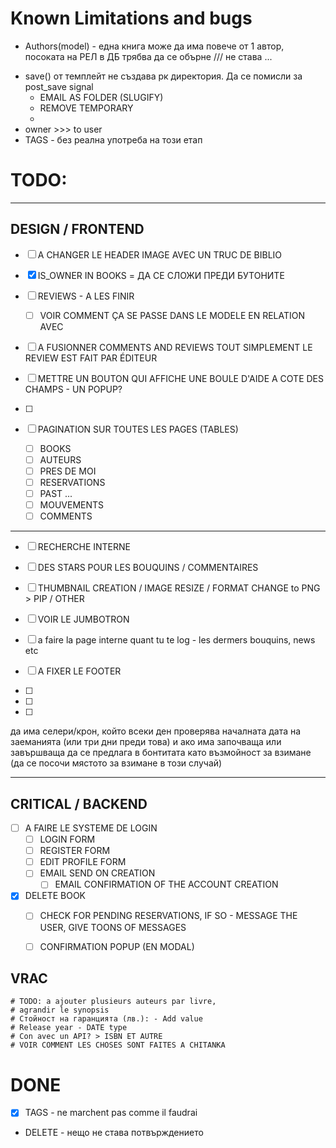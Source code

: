 # Known Limitations and bugs
* Authors(model)  - една книга може да има повече от 1 автор, посоката на РЕЛ в ДБ трябва да се обърне /// не става ...
- save() от темплейт не създава рк директория. Да се помисли за post_save signal
  	- EMAIL AS FOLDER (SLUGIFY)
  	- REMOVE TEMPORARY
  	- 
- owner >>> to user
- TAGS - без реална употреба на този етап





# TODO:
***
## DESIGN / FRONTEND
- [ ] A CHANGER LE HEADER IMAGE AVEC UN TRUC DE BIBLIO
- [x] IS_OWNER IN BOOKS = ДА СЕ СЛОЖИ ПРЕДИ БУТОНИТЕ
- [ ] REVIEWS - A LES FINIR
    - [ ] VOIR COMMENT ÇA SE PASSE DANS LE MODELE EN RELATION AVEC

- [ ] A FUSIONNER COMMENTS AND REVIEWS TOUT SIMPLEMENT
LE REVIEW EST FAIT PAR ÉDITEUR

- [ ] METTRE UN BOUTON QUI AFFICHE UNE BOULE D'AIDE A COTE DES CHAMPS - UN POPUP?
- [ ] 
- [ ] PAGINATION SUR TOUTES LES PAGES (TABLES)
	- [ ] BOOKS
	- [ ] AUTEURS
	- [ ] PRES DE MOI
	- [ ] RESERVATIONS
	- [ ] PAST ...
	- [ ] MOUVEMENTS
	- [ ] COMMENTS

***
- [ ] RECHERCHE INTERNE
- [ ] DES STARS POUR LES BOUQUINS / COMMENTAIRES
- [ ] THUMBNAIL CREATION / IMAGE RESIZE / FORMAT CHANGE to PNG > PIP / OTHER

- [ ] VOIR LE JUMBOTRON
- [ ] a faire la page interne quant tu te log - les dermers bouquins, news etc
- [ ] A FIXER LE FOOTER
- [ ] 
- [ ] 
- [ ] 

да има селери/крон, който всеки ден проверява началната дата на заеманията (или три дни преди това) и ако има 
започваща или завършваща да се предлага в бонтитата като възмойност за взимане (да се посочи мястото за взимане в 
този случай)





***


## CRITICAL / BACKEND
- [ ] A FAIRE LE SYSTEME DE LOGIN
	- [ ] LOGIN FORM
	- [ ] REGISTER FORM
	- [ ] EDIT PROFILE FORM
	- [ ] EMAIL SEND ON CREATION
		- [ ] EMAIL CONFIRMATION OF THE ACCOUNT CREATION
	
- [x] DELETE BOOK
	- [ ] CHECK FOR PENDING RESERVATIONS, IF SO - MESSAGE THE USER, GIVE TOONS OF MESSAGES
	- [ ] CONFIRMATION POPUP (EN MODAL)


## VRAC
	# TODO: a ajouter plusieurs auteurs par livre,
	# agrandir le synopsis
	# Стойност на гаранцията (лв.): - Add value
	# Release year - DATE type
	# Con avec un API? > ISBN ET AUTRE
	# VOIR COMMENT LES CHOSES SONT FAITES A CHITANKA

	

# DONE
- [x] TAGS - ne marchent pas comme il faudrai
- DELETE - нещо не става потвърждението



